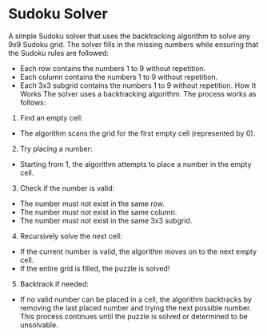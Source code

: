 # Sudoku Solver
A simple Sudoku solver that uses the backtracking algorithm to solve any 9x9 Sudoku grid. The solver fills in the missing numbers while ensuring that the Sudoku rules are followed:

- Each row contains the numbers 1 to 9 without repetition.
- Each column contains the numbers 1 to 9 without repetition.
- Each 3x3 subgrid contains the numbers 1 to 9 without repetition.
How It Works
The solver uses a backtracking algorithm. The process works as follows:

1. Find an empty cell:

- The algorithm scans the grid for the first empty cell (represented by 0).
2. Try placing a number:

- Starting from 1, the algorithm attempts to place a number in the empty cell.
3. Check if the number is valid:

- The number must not exist in the same row.
- The number must not exist in the same column.
- The number must not exist in the same 3x3 subgrid.
4. Recursively solve the next cell:

- If the current number is valid, the algorithm moves on to the next empty cell.
- If the entire grid is filled, the puzzle is solved!
5. Backtrack if needed:

- If no valid number can be placed in a cell, the algorithm backtracks by removing the last placed number and trying the next possible number.
This process continues until the puzzle is solved or determined to be unsolvable. 
